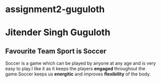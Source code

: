 # assignment2-guguloth
# Jitender Singh Guguloth
## Favourite Team Sport is Soccer

Soccer is a game which can be played by anyone at any age and is very easy to play.I like it as it keeps the players **engaged** throughout the game.Soccer keeps us **energitic** and improves **flexibility** of the body.
